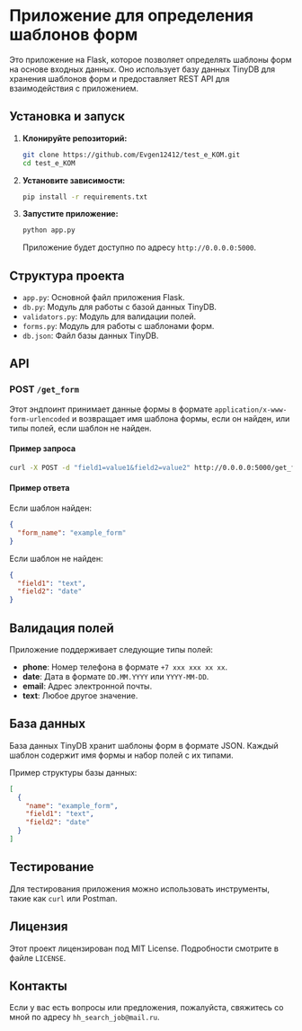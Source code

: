 # Приложение для определения шаблонов форм

Это приложение на Flask, которое позволяет определять шаблоны форм на основе входных данных. Оно использует базу данных TinyDB для хранения шаблонов форм и предоставляет REST API для взаимодействия с приложением.

## Установка и запуск

1. **Клонируйте репозиторий:**

   ```bash
   git clone https://github.com/Evgen12412/test_e_KOM.git
   cd test_e_KOM
   ```

2. **Установите зависимости:**

   ```bash
   pip install -r requirements.txt
   ```

3. **Запустите приложение:**

   ```bash
   python app.py
   ```

   Приложение будет доступно по адресу `http://0.0.0.0:5000`.

## Структура проекта

- `app.py`: Основной файл приложения Flask.
- `db.py`: Модуль для работы с базой данных TinyDB.
- `validators.py`: Модуль для валидации полей.
- `forms.py`: Модуль для работы с шаблонами форм.
- `db.json`: Файл базы данных TinyDB.

## API

### POST `/get_form`

Этот эндпоинт принимает данные формы в формате `application/x-www-form-urlencoded` и возвращает имя шаблона формы, если он найден, или типы полей, если шаблон не найден.

#### Пример запроса

```bash
curl -X POST -d "field1=value1&field2=value2" http://0.0.0.0:5000/get_form
```

#### Пример ответа

Если шаблон найден:

```json
{
  "form_name": "example_form"
}
```

Если шаблон не найден:

```json
{
  "field1": "text",
  "field2": "date"
}
```

## Валидация полей

Приложение поддерживает следующие типы полей:

- **phone**: Номер телефона в формате `+7 xxx xxx xx xx`.
- **date**: Дата в формате `DD.MM.YYYY` или `YYYY-MM-DD`.
- **email**: Адрес электронной почты.
- **text**: Любое другое значение.

## База данных

База данных TinyDB хранит шаблоны форм в формате JSON. Каждый шаблон содержит имя формы и набор полей с их типами.

Пример структуры базы данных:

```json
[
  {
    "name": "example_form",
    "field1": "text",
    "field2": "date"
  }
]
```

## Тестирование

Для тестирования приложения можно использовать инструменты, такие как `curl` или Postman.

## Лицензия

Этот проект лицензирован под MIT License. Подробности смотрите в файле `LICENSE`.

## Контакты

Если у вас есть вопросы или предложения, пожалуйста, свяжитесь со мной по адресу `hh_search_job@mail.ru`.